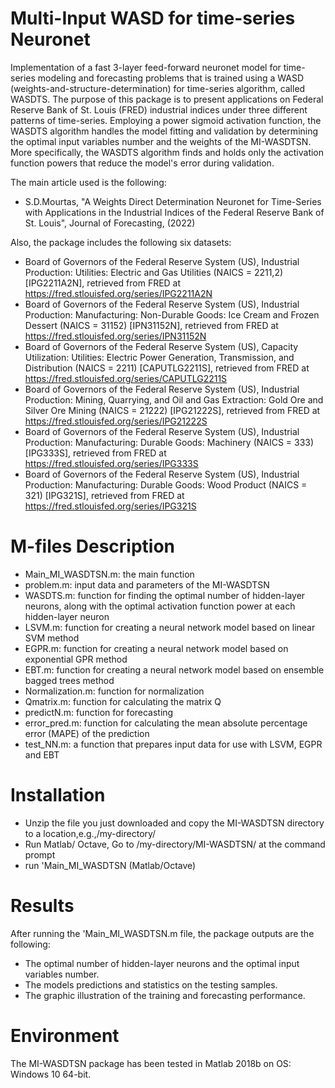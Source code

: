 # Multi-Input WASD for time-series Neuronet
Implementation of a fast 3-layer feed-forward neuronet model for time-series modeling and forecasting problems that is trained using a WASD (weights-and-structure-determination) for time-series algorithm, called WASDTS.
The purpose of this package is to present applications on Federal Reserve Bank of St. Louis (FRED) industrial indices under three different patterns of time-series.
Employing a power sigmoid activation function, the WASDTS algorithm handles the model fitting and validation by determining the optimal input variables number and the weights of the MI-WASDTSN. More specifically, the WASDTS algorithm finds and holds only the activation function powers that reduce the model's error during validation. 

The main article used is the following:
*	S.D.Mourtas, "A Weights Direct Determination Neuronet for Time-Series with Applications in the Industrial Indices of the Federal Reserve Bank of St. Louis", Journal of Forecasting, (2022)

Also, the package includes the following six datasets:
*	Board of Governors of the Federal Reserve System (US), Industrial Production: Utilities: Electric and Gas Utilities (NAICS = 2211,2) [IPG2211A2N], retrieved from FRED at https://fred.stlouisfed.org/series/IPG2211A2N
*	Board of Governors of the Federal Reserve System (US), Industrial Production: Manufacturing: Non-Durable Goods: Ice Cream and Frozen Dessert (NAICS = 31152) [IPN31152N], retrieved from FRED at https://fred.stlouisfed.org/series/IPN31152N
*	Board of Governors of the Federal Reserve System (US), Capacity Utilization: Utilities: Electric Power Generation, Transmission, and Distribution (NAICS = 2211) [CAPUTLG2211S], retrieved from FRED at https://fred.stlouisfed.org/series/CAPUTLG2211S
*	Board of Governors of the Federal Reserve System (US), Industrial Production: Mining, Quarrying, and Oil and Gas Extraction: Gold Ore and Silver Ore Mining (NAICS = 21222) [IPG21222S], retrieved from FRED at https://fred.stlouisfed.org/series/IPG21222S
*	Board of Governors of the Federal Reserve System (US), Industrial Production: Manufacturing: Durable Goods: Machinery (NAICS = 333) [IPG333S], retrieved from FRED at https://fred.stlouisfed.org/series/IPG333S
*	Board of Governors of the Federal Reserve System (US), Industrial Production: Manufacturing: Durable Goods: Wood Product (NAICS = 321) [IPG321S], retrieved from FRED at https://fred.stlouisfed.org/series/IPG321S 

# M-files Description
*	Main_MI_WASDTSN.m: the main function
*	problem.m: input data and parameters of the MI-WASDTSN
*	WASDTS.m: function for finding the optimal number of hidden-layer neurons, along with the optimal activation function power at each hidden-layer neuron
*	LSVM.m: function for creating a neural network model based on linear SVM method
*	EGPR.m: function for creating a neural network model based on exponential GPR method
*	EBT.m: function for creating a neural network model based on ensemble bagged trees method
*	Normalization.m: function for normalization
*	Qmatrix.m: function for calculating the matrix Q
*	predictN.m: function for forecasting
*	error_pred.m: function for calculating the mean absolute percentage error (MAPE) of the prediction
*	test_NN.m: a function that prepares input data for use with LSVM, EGPR and EBT

# Installation
*	Unzip the file you just downloaded and copy the MI-WASDTSN directory to a location,e.g.,/my-directory/
*	Run Matlab/ Octave, Go to /my-directory/MI-WASDTSN/ at the command prompt
*	run 'Main_MI_WASDTSN (Matlab/Octave)

# Results
After running the 'Main_MI_WASDTSN.m file, the package outputs are the following:
*	The optimal number of hidden-layer neurons and the optimal input variables number.
*	The models predictions and statistics on the testing samples.
*	The graphic illustration of the training and forecasting performance.

# Environment
The MI-WASDTSN package has been tested in Matlab 2018b on OS: Windows 10 64-bit.
